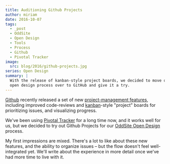 ```yaml
---
title: Auditioning Github Projects
author: miriam
date: 2016-10-07
tags:
  - _post
  - OddSite
  - Open Design
  - Tools
  - Process
  - Github
  - Pivotal Tracker
image:
  src: blog/2016/github-projects.jpg
series: Open Design
summary: |
  With the release of kanban-style project boards, we decided to move our
  open design process over to GitHub and give it a try.
---
```


[Github] recently released a set of new [project-management features],
including improved code-reviews and [kanban]-style "project" boards for
prioritizing issues, and visualizing progress.

We've been using [Pivotal Tracker] for a long time now, and it works
well for us, but we decided to try out Github Projects for our [OddSite
Open Design] process.

My first impressions are mixed. There's a lot to like about these new
features, and the ability to organize issues – but the flow doesn't feel
well-integrated yet. We'll write about the experience in more detail
once we've had more time to live with it.

  [Github]: https://github.com/
  [project-management features]: https://github.com/blog/2256-a-whole-new-github-universe-announcing-new-tools-forums-and-features
  [kanban]: https://www.atlassian.com/agile/kanban
  [Pivotal Tracker]: https://www.pivotaltracker.com/n/projects/22378
  [OddSite Open Design]: https://github.com/oddbird/oddsite/projects/1

